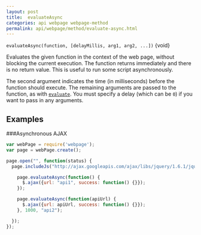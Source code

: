```yaml
---
layout: post
title:  evaluateAsync
categories: api webpage webpage-method
permalink: api/webpage/method/evaluate-async.html
---
```


`evaluateAsync(function, [delayMillis, arg1, arg2, ...])` {void}

Evaluates the given function in the context of the web page, without blocking the current execution. The function returns immediately and there is no return value. This is useful to run some script asynchronously.

The second argument indicates the time (in milliseconds) before the function should execute. The remaining arguments are passed to the function, as with [`evaluate`](http://phantomjs.org/api/webpage/method/evaluate.html). You must specify a delay (which can be `0`) if you want to pass in any arguments.

## Examples
###Asynchronous AJAX
```javascript
var webPage = require('webpage');
var page = webPage.create();

page.open("", function(status) {
  page.includeJs("http://ajax.googleapis.com/ajax/libs/jquery/1.6.1/jquery.min.js", function() {

    page.evaluateAsync(function() {
      $.ajax({url: "api1", success: function() {}});
    });

    page.evaluateAsync(function(apiUrl) {
      $.ajax({url: apiUrl, success: function() {}});
    }, 1000, "api2");

  });
});
```

